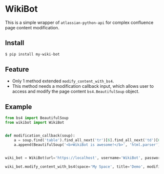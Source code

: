 WikiBot
=============
This is a simple wrapper of `atlassian-python-api` for complex confluence page content modification.

Install
-------
``` sh
$ pip install my-wiki-bot
```

Feature
-------
* Only 1 method extended `modify_content_with_bs4`.
* This method needs a modification callback input, which allows user to access and modify the page content `bs4.BeautifulSoup` object.

Example
-------
``` python
from bs4 import BeautifulSoup
from wikibot import WikiBot


def modification_callback(soup):
    a = soup.find('table').find_all_next('tr')[6].find_all_next('td')[6].div
    a.append(BeautifulSoup('<b>WikiBot is awesome!</b>', 'html.parser'))


wiki_bot = WikiBot(url='https://localhost', username='WikiBot', password='*******')

wiki_bot.modify_content_with_bs4(space='My Space', title='Demo', modification_callback=modification_callback)

```